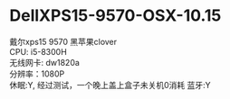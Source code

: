# DellXPS15-9570-OSX-10.15
戴尔xps15 9570 黑苹果clover  
CPU: i5-8300H  
无线网卡: dw1820a  
分辨率：1080P  
休眠:Y, 经过测试，一个晚上盖上盒子未关机0消耗
蓝牙:Y
